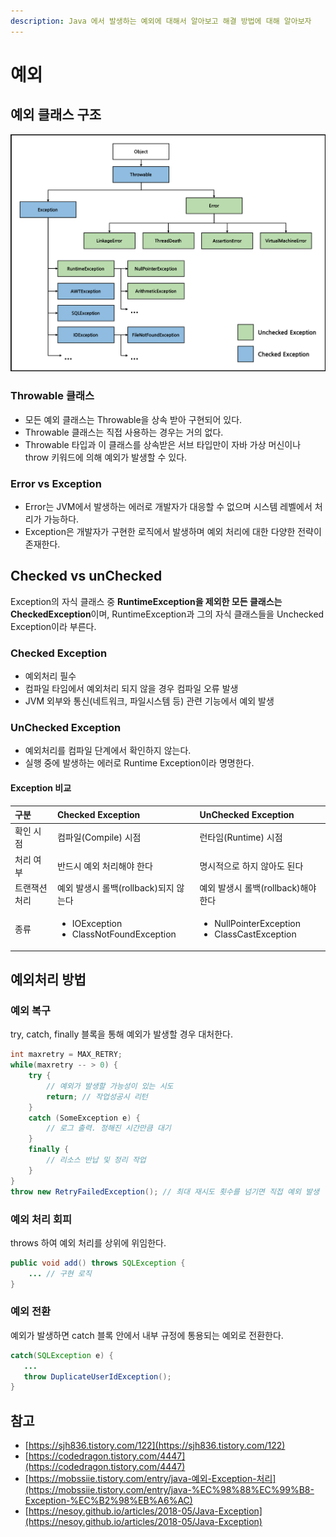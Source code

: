 ```yaml
---
description: Java 에서 발생하는 예외에 대해서 알아보고 해결 방법에 대해 알아보자
---
```


# 예외

## 예외 클래스 구조

![](../../.gitbook/assets/untitled%20%281%29.png)

### Throwable 클래스

* 모든 예외 클래스는 Throwable을 상속 받아 구현되어 있다.
* Throwable 클래스는 직접 사용하는 경우는 거의 없다.
* Throwable 타입과 이 클래스를 상속받은 서브 타입만이 자바 가상 머신이나 throw 키워드에 의해 예외가 발생할 수 있다.

### Error vs Exception

* Error는 JVM에서 발생하는 에러로 개발자가 대응할 수 없으며 시스템 레벨에서 처리가 가능하다.
* Exception은 개발자가 구현한 로직에서 발생하며 예외 처리에 대한 다양한 전략이 존재한다.

## Checked vs unChecked

Exception의 자식 클래스 중 **RuntimeException을 제외한 모든 클래스는 CheckedException**이며, RuntimeException과 그의 자식 클래스들을 Unchecked Exception이라 부른다.

### Checked Exception

* 예외처리 필수
* 컴파일 타임에서 예외처리 되지 않을 경우 컴파일 오류 발생
* JVM 외부와 통신\(네트워크, 파일시스템 등\) 관련 기능에서 예외 발생

### UnChecked Exception

* 예외처리를 컴파일 단계에서 확인하지 않는다.
* 실행 중에 발생하는 에러로 Runtime Exception이라 명명한다.

#### Exception 비교 

<table>
  <thead>
    <tr>
      <th style="text-align:left">&#xAD6C;&#xBD84;</th>
      <th style="text-align:left">Checked Exception</th>
      <th style="text-align:left">UnChecked Exception</th>
    </tr>
  </thead>
  <tbody>
    <tr>
      <td style="text-align:left">&#xD655;&#xC778; &#xC2DC;&#xC810;</td>
      <td style="text-align:left">&#xCEF4;&#xD30C;&#xC77C;(Compile) &#xC2DC;&#xC810;</td>
      <td style="text-align:left">&#xB7F0;&#xD0C0;&#xC784;(Runtime) &#xC2DC;&#xC810;</td>
    </tr>
    <tr>
      <td style="text-align:left">&#xCC98;&#xB9AC; &#xC5EC;&#xBD80;</td>
      <td style="text-align:left">&#xBC18;&#xB4DC;&#xC2DC; &#xC608;&#xC678; &#xCC98;&#xB9AC;&#xD574;&#xC57C;
        &#xD55C;&#xB2E4;</td>
      <td style="text-align:left">&#xBA85;&#xC2DC;&#xC801;&#xC73C;&#xB85C; &#xD558;&#xC9C0; &#xC54A;&#xC544;&#xB3C4;
        &#xB41C;&#xB2E4;</td>
    </tr>
    <tr>
      <td style="text-align:left">&#xD2B8;&#xB79C;&#xC7AD;&#xC158; &#xCC98;&#xB9AC;</td>
      <td style="text-align:left">&#xC608;&#xC678; &#xBC1C;&#xC0DD;&#xC2DC; &#xB864;&#xBC31;(rollback)&#xB418;&#xC9C0;
        &#xC54A;&#xB294;&#xB2E4;</td>
      <td style="text-align:left">&#xC608;&#xC678; &#xBC1C;&#xC0DD;&#xC2DC; &#xB864;&#xBC31;(rollback)&#xD574;&#xC57C;
        &#xD55C;&#xB2E4;</td>
    </tr>
    <tr>
      <td style="text-align:left">&#xC885;&#xB958;</td>
      <td style="text-align:left">
        <ul>
          <li>IOException</li>
          <li>ClassNotFoundException</li>
        </ul>
      </td>
      <td style="text-align:left">
        <ul>
          <li>NullPointerException</li>
          <li>ClassCastException</li>
        </ul>
      </td>
    </tr>
  </tbody>
</table>

## 예외처리 방법

### 예외 복구

try, catch, finally 블록을 통해 예외가 발생할 경우 대처한다.

```java
int maxretry = MAX_RETRY;
while(maxretry -- > 0) {
    try {
        // 예외가 발생할 가능성이 있는 시도
        return; // 작업성공시 리턴
    }
    catch (SomeException e) {
        // 로그 출력. 정해진 시간만큼 대기
    }
    finally {
        // 리소스 반납 및 정리 작업
    }
}
throw new RetryFailedException(); // 최대 재시도 횟수를 넘기면 직접 예외 발생
```

### 예외 처리 회피

throws 하여 예외 처리를 상위에 위임한다.

```java
public void add() throws SQLException {
    ... // 구현 로직
}
```

### 예외 전환

예외가 발생하면 catch 블록 안에서 내부 규정에 통용되는 예외로 전환한다.

```java
catch(SQLException e) {
   ...
   throw DuplicateUserIdException();
}
```

## 참고

* [https://sjh836.tistory.com/122](https://sjh836.tistory.com/122)
* [https://codedragon.tistory.com/4447](https://codedragon.tistory.com/4447)
* [https://mobssiie.tistory.com/entry/java-예외-Exception-처리](https://mobssiie.tistory.com/entry/java-%EC%98%88%EC%99%B8-Exception-%EC%B2%98%EB%A6%AC)
* [https://nesoy.github.io/articles/2018-05/Java-Exception](https://nesoy.github.io/articles/2018-05/Java-Exception)

